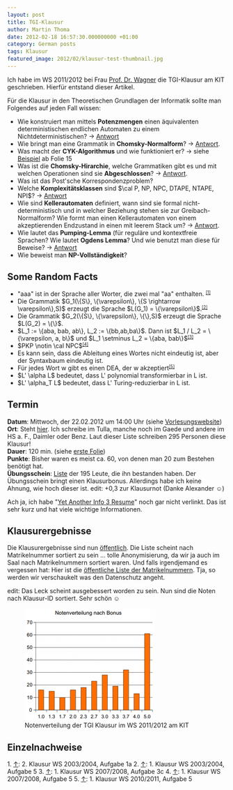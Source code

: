 ```yaml
---
layout: post
title: TGI-Klausur
author: Martin Thoma
date: 2012-02-18 16:57:30.000000000 +01:00
category: German posts
tags: Klausur
featured_image: 2012/02/klausur-test-thumbnail.jpg
---
```

<div class="info">Ich habe im WS 2011/2012 bei Frau <a href="http://i11www.iti.uni-karlsruhe.de/en/members/dorothea_wagner/index">Prof. Dr. Wagner</a> die TGI-Klausur am KIT geschrieben. Hierf&uuml;r entstand dieser Artikel.</div>

F&uuml;r die Klausur in den Theoretischen Grundlagen der Informatik sollte man Folgendes auf jeden Fall wissen:

<ul>
    <li>Wie konstruiert man mittels <strong>Potenzmengen</strong> einen &auml;quivalenten deterministischen endlichen Automaten zu einem Nichtdeterministischen? &rarr; <a href="../konstruktion-eines-deterministischen-endlichen-automaten-aus-einem-nicht-deterministischem/" title="Konstruktion eines deterministischen endlichen Automaten aus einem nicht-deterministischem">Antwort</a></li>
	<li>Wie bringt man eine Grammatik in <strong>Chomsky-Normalform</strong>? &rarr; <a href="../konstruktion-der-chomsky-normalform/" title="Konstruktion der Chomsky-Normalform">Antwort</a>.</li>
	<li>Was macht der <strong>CYK-Algorithmus</strong> und wie funktioniert er? &rarr; siehe <a href="http://i11www.iti.uni-karlsruhe.de/_media/teaching/winter2011/tgi/uebung7.pdf">Beispiel</a> ab Folie 15</li>
	<li>Was ist die <strong>Chomsky-Hirarchie</strong>, welche Grammatiken gibt es und mit welchen Operationen sind sie <strong>Abgeschlossen</strong>? &rarr; <a href="../sprachen-automaten-und-grammatiken/" title="Sprachen, Automaten und Grammatiken: Ein &Uuml;berblick">Antwort</a>.</li>
	<li>Was ist das Post'sche Korrespondenzproblem?</li>
	<li>Welche <strong>Komplexit&auml;tsklassen</strong> sind $\cal P, NP, NPC, DTAPE, NTAPE, NPI$? &rarr; <a href="../komplexitatsklassen-in-der-informatik-ein-uberblick/" title="Komplexit&auml;tsklassen in der Informatik: Ein &Uuml;berblick">Antwort</a></li>
	<li>Wie sind <strong>Kellerautomaten</strong> definiert, wann sind sie formal nicht-deterministisch und in welcher Beziehung stehen sie zur Greibach-Normalform? Wie formt man einen Kellerautomaten von einem akzeptierenden Endzustand in einen mit leerem Stack um? &rarr; <a href="../kellerautomat/" title="Kellerautomat">Antwort</a>.</li>
	<li>Wie lautet das <strong>Pumping-Lemma</strong> (f&uuml;r regul&auml;re und kontextfreie Sprachen? Wie lautet <strong>Ogdens Lemma</strong>? Und wie benutzt man diese f&uuml;r Beweise? &rarr; <a href="../pumping-lemma/" title="Eine Sprache ist nicht regul&auml;r &ndash; Beweis mit dem Pumping-Lemma">Antwort</a></li>
	<li>Wie beweist man <strong>NP-Vollst&auml;ndigkeit</strong>?</li>
</ul>

<h2>Some Random Facts</h2>
<ul>
	<li>"aaa" ist in der Sprache aller Worter, die zwei mal "aa" enthalten. <small><sup><a href="#ref1" name="anchor1">[1]</a></sup></small></li>
	<li>Die Grammatik $G_1(\{S\}, \{\varepsilon\}, \{S \rightarrow \varepsilon\},S)$ erzeugt die Sprache $L(G_1) = \{\varepsilon\}$.<small><sup><a href="#ref2" name="anchor2">[2]</a></sup></small></li>
	<li>Die Grammatik $G_2(\{S\}, \{\varepsilon\}, \{\},S)$ erzeugt die Sprache $L(G_2) = \{\}$.</li>
	<li>$L_1 := \{aba, bab, ab\}, L_2 := \{bb,ab,ba\}$. Dann ist 
$L_1 / L_2 = \{\varepsilon, a, b\}$ und 
$L_1 \setminus L_2 = \{aba, bab\}$<small><sup><a href="#ref3" name="anchor3">[3]</a></sup></small></li>
	<li>$PKP \notin \cal NPC$<small><sup><a href="#ref4" name="anchor4">[4]</a></sup></small></li>
	<li>Es kann sein, dass die Ableitung eines Wortes nicht eindeutig ist, aber der Syntaxbaum eindeutig ist.</li>
	<li>F&uuml;r jedes Wort w gibt es einen DEA, der w akzeptiert<small><sup><a href="#ref5" name="anchor5">[5]</a></sup></small></li>
	<li>$L' \alpha L$ bedeutet, dass L' polynomial transformierbar in L ist.</li>
	<li>$L' \alpha_T L$ bedeutet, dass L' Turing-reduzierbar in L ist.</li>

</ul>

<h2>Termin</h2>
<strong>Datum</strong>: Mittwoch, der 22.02.2012 um 14:00 Uhr (siehe <a href="http://i11www.iti.uni-karlsruhe.de/teaching/winter2011/tgi/index">Vorlesungswebsite</a>)<br/>
<strong>Ort</strong>: Steht <a href="http://i11www.iti.uni-karlsruhe.de/_media/teaching/winter2011/tgi/anmeldung.pdf">hier</a>. Ich schreibe im Tulla, manche noch im Gaede und andere im HS a. F., Daimler oder Benz. Laut dieser Liste schreiben 295 Personen diese Klausur!<br/>
<strong>Dauer</strong>: 120 min. (siehe <a href="http://i11www.iti.uni-karlsruhe.de/_media/teaching/winter2011/tgi/tgi1112-t1.pdf">erste Folie</a>)<br/>
<strong>Punkte</strong>: Bisher waren es meist ca. 60, von denen man 20 zum Bestehen ben&ouml;tigt hat.<br/>
<strong>&Uuml;bungsschein</strong>: <a href="http://i11www.iti.uni-karlsruhe.de/_media/teaching/winter2011/tgi/scheine.pdf">Liste</a> der 195 Leute, die ihn bestanden haben. Der &Uuml;bungsschein bringt einen Klausurbonus. Allerdings habe ich keine Ahnung, wie hoch dieser ist.
edit: +0,3 zur Klausurnot (Danke Alexander ☺)<br/>

Ach ja, ich habe "<a href="http://info.php-4.info/attachment.php?attachmentid=260&sid=dcc186e19164016b828792ff3c04a046">Yet Another Info 3 Resume</a>" noch gar nicht verlinkt. Das ist sehr kurz und hat viele wichtige Informationen.

<h2>Klausurergebnisse</h2>
Die Klausurergebnisse sind nun <a href="http://i11www.iti.uni-karlsruhe.de/_media/teaching/winter2011/tgi/notenhk.pdf">&ouml;ffentlich</a>. Die Liste scheint nach Matrikelnummer sortiert zu sein ... tolle Anonymisierung, da wir ja auch im Saal nach Matrikelnummern sortiert waren. Und falls irgendjemand es vergessen hat: Hier ist die <a href="http://i11www.iti.uni-karlsruhe.de/_media/teaching/winter2011/tgi/anmeldung.pdf">&ouml;ffentliche Liste der Matrikelnummern</a>. Tja, so werden wir verschaukelt was den Datenschutz angeht.

edit: Das Leck scheint ausgebessert worden zu sein. Nun sind die Noten nach Klausur-ID sortiert. Sehr sch&ouml;n ☺

<figure class="aligncenter">
            <a href="../images/2012/02/tgi-notenverteilung-300x257.png"><img src="../images/2012/02/tgi-notenverteilung-300x257.png" alt="Notenverteilung der TGI Klausur im WS 2011/2012 am KIT" style="max-width:300px;max-height:257px" class="size-medium wp-image-18881"/></a>
            <figcaption class="text-center">Notenverteilung der TGI Klausur im WS 2011/2012 am KIT</figcaption>
        </figure>


<h2>Einzelnachweise</h2>
1. <a name="ref1" href="#anchor1">&uarr;</a>: 2. Klausur WS 2003/2004, Aufgabe 1a
2. <a name="ref2" href="#anchor2">&uarr;</a>: 1. Klausur WS 2003/2004, Aufgabe 5
3. <a name="ref3" href="#anchor3">&uarr;</a>: 1. Klausur WS 2007/2008, Aufgabe 3c
4. <a name="ref4" href="#anchor4">&uarr;</a>: 1. Klausur WS 2007/2008, Aufgabe 5
5. <a name="ref5" href="#anchor5">&uarr;</a>: 1. Klausur WS 2010/2011, Aufgabe 5
